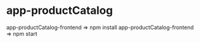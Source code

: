 # app-productCatalog

app-productCatalog-frontend => npm install
app-productCatalog-frontend => npm start
